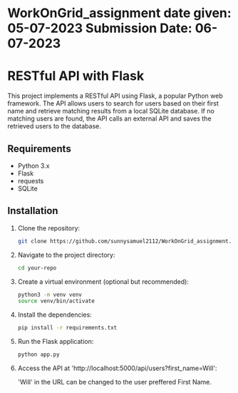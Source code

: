 # WorkOnGrid_assignment  date given: 05-07-2023   Submission Date: 06-07-2023
# RESTful API with Flask

This project implements a RESTful API using Flask, a popular Python web framework. The API allows users to search for users based on their first name and retrieve matching results from a local SQLite database. If no matching users are found, the API calls an external API and saves the retrieved users to the database.

## Requirements

- Python 3.x
- Flask
- requests
- SQLite

## Installation

1. Clone the repository:

   ```bash
   git clone https://github.com/sunnysamuel2112/WorkOnGrid_assignment.git
   
2. Navigate to the project directory:

   ```bash
   cd your-repo

3. Create a virtual environment (optional but recommended):

   ```bash
   python3 -m venv venv
   source venv/bin/activate

4. Install the dependencies:

   ```bash
   pip install -r requirements.txt

5. Run the Flask application:

   ```bash
   python app.py

6. Access the API at 'http://localhost:5000/api/users?first_name=Will':

   'Will' in the URL can be changed to the user preffered First Name.

   

